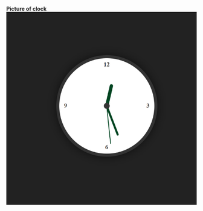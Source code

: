 **Picture of clock**
![Clock Interface](https://github.com/Aneeq532/Analog-Clock/blob/main/Clock.png)
